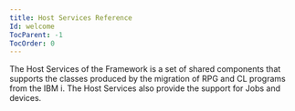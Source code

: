 ```yaml
---
title: Host Services Reference
Id: welcome
TocParent: -1
TocOrder: 0
---
```


The Host Services of the Framework is a set of shared components that supports the classes produced by the migration of RPG and CL programs from the IBM i.  The Host Services also provide the support for Jobs and devices.

